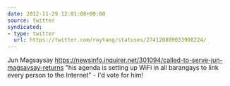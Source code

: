 ```yaml
---
date: 2012-11-29 12:01:08+00:00
source: twitter
syndicated:
- type: twitter
  url: https://twitter.com/roytang/statuses/274120809033908224/
---
```


Jun Magsaysay https://newsinfo.inquirer.net/301094/called-to-serve-jun-magsaysay-returns "his agenda is setting up WiFi in all barangays to link every person to the Internet" - I'd vote for him!